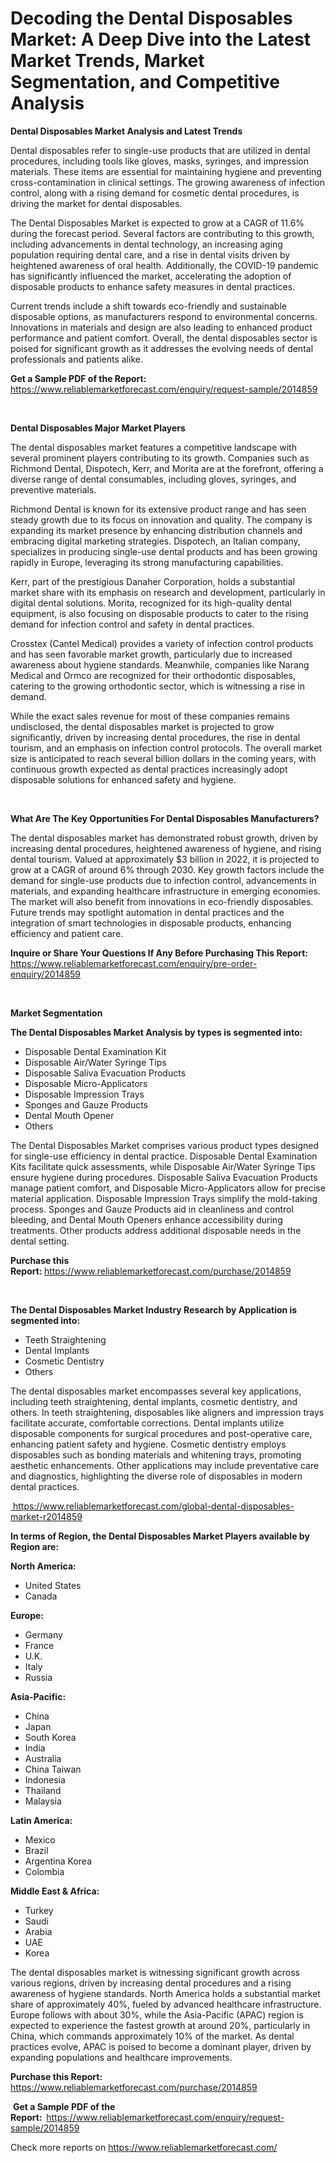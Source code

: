 <p><h1>Decoding the Dental Disposables Market: A Deep Dive into the Latest Market Trends, Market Segmentation, and Competitive Analysis</h1></p><p><strong>Dental Disposables Market Analysis and Latest Trends</strong></p>
<p><p>Dental disposables refer to single-use products that are utilized in dental procedures, including tools like gloves, masks, syringes, and impression materials. These items are essential for maintaining hygiene and preventing cross-contamination in clinical settings. The growing awareness of infection control, along with a rising demand for cosmetic dental procedures, is driving the market for dental disposables.</p><p>The Dental Disposables Market is expected to grow at a CAGR of 11.6% during the forecast period. Several factors are contributing to this growth, including advancements in dental technology, an increasing aging population requiring dental care, and a rise in dental visits driven by heightened awareness of oral health. Additionally, the COVID-19 pandemic has significantly influenced the market, accelerating the adoption of disposable products to enhance safety measures in dental practices. </p><p>Current trends include a shift towards eco-friendly and sustainable disposable options, as manufacturers respond to environmental concerns. Innovations in materials and design are also leading to enhanced product performance and patient comfort. Overall, the dental disposables sector is poised for significant growth as it addresses the evolving needs of dental professionals and patients alike.</p></p>
<p><strong>Get a Sample PDF of the Report:&nbsp;</strong> <a href="https://www.reliablemarketforecast.com/enquiry/request-sample/2014859?utm_campaign=1832&utm_medium=2&utm_source=Github&utm_content=ia&utm_term=17012025&utm_id=dental-disposables">https://www.reliablemarketforecast.com/enquiry/request-sample/2014859</a></p>
<p>&nbsp;</p>
<p><strong>Dental Disposables Major Market Players</strong></p>
<p><p>The dental disposables market features a competitive landscape with several prominent players contributing to its growth. Companies such as Richmond Dental, Dispotech, Kerr, and Morita are at the forefront, offering a diverse range of dental consumables, including gloves, syringes, and preventive materials. </p><p>Richmond Dental is known for its extensive product range and has seen steady growth due to its focus on innovation and quality. The company is expanding its market presence by enhancing distribution channels and embracing digital marketing strategies. Dispotech, an Italian company, specializes in producing single-use dental products and has been growing rapidly in Europe, leveraging its strong manufacturing capabilities.</p><p>Kerr, part of the prestigious Danaher Corporation, holds a substantial market share with its emphasis on research and development, particularly in digital dental solutions. Morita, recognized for its high-quality dental equipment, is also focusing on disposable products to cater to the rising demand for infection control and safety in dental practices.</p><p>Crosstex (Cantel Medical) provides a variety of infection control products and has seen favorable market growth, particularly due to increased awareness about hygiene standards. Meanwhile, companies like Narang Medical and Ormco are recognized for their orthodontic disposables, catering to the growing orthodontic sector, which is witnessing a rise in demand.</p><p>While the exact sales revenue for most of these companies remains undisclosed, the dental disposables market is projected to grow significantly, driven by increasing dental procedures, the rise in dental tourism, and an emphasis on infection control protocols. The overall market size is anticipated to reach several billion dollars in the coming years, with continuous growth expected as dental practices increasingly adopt disposable solutions for enhanced safety and hygiene.</p></p>
<p>&nbsp;</p>
<p><strong>What Are The Key Opportunities For Dental Disposables Manufacturers?</strong></p>
<p><p>The dental disposables market has demonstrated robust growth, driven by increasing dental procedures, heightened awareness of hygiene, and rising dental tourism. Valued at approximately $3 billion in 2022, it is projected to grow at a CAGR of around 6% through 2030. Key growth factors include the demand for single-use products due to infection control, advancements in materials, and expanding healthcare infrastructure in emerging economies. The market will also benefit from innovations in eco-friendly disposables. Future trends may spotlight automation in dental practices and the integration of smart technologies in disposable products, enhancing efficiency and patient care.</p></p>
<p><strong>Inquire or Share Your Questions If Any Before Purchasing This Report:</strong> <a href="https://www.reliablemarketforecast.com/enquiry/pre-order-enquiry/2014859?utm_campaign=1832&utm_medium=2&utm_source=Github&utm_content=ia&utm_term=17012025&utm_id=dental-disposables">https://www.reliablemarketforecast.com/enquiry/pre-order-enquiry/2014859</a></p>
<p>&nbsp;</p>
<p><strong>Market Segmentation</strong></p>
<p><strong>The Dental Disposables Market Analysis by types is segmented into:</strong></p>
<p><ul><li>Disposable Dental Examination Kit</li><li>Disposable Air/Water Syringe Tips</li><li>Disposable Saliva Evacuation Products</li><li>Disposable Micro-Applicators</li><li>Disposable Impression Trays</li><li>Sponges and Gauze Products</li><li>Dental Mouth Opener</li><li>Others</li></ul></p>
<p><p>The Dental Disposables Market comprises various product types designed for single-use efficiency in dental practice. Disposable Dental Examination Kits facilitate quick assessments, while Disposable Air/Water Syringe Tips ensure hygiene during procedures. Disposable Saliva Evacuation Products manage patient comfort, and Disposable Micro-Applicators allow for precise material application. Disposable Impression Trays simplify the mold-taking process. Sponges and Gauze Products aid in cleanliness and control bleeding, and Dental Mouth Openers enhance accessibility during treatments. Other products address additional disposable needs in the dental setting.</p></p>
<p><strong>Purchase this Report:&nbsp;</strong><a href="https://www.reliablemarketforecast.com/purchase/2014859?utm_campaign=1832&utm_medium=2&utm_source=Github&utm_content=ia&utm_term=17012025&utm_id=dental-disposables">https://www.reliablemarketforecast.com/purchase/2014859</a></p>
<p>&nbsp;</p>
<p><strong>The Dental Disposables Market Industry Research by Application is segmented into:</strong></p>
<p><ul><li>Teeth Straightening</li><li>Dental Implants</li><li>Cosmetic Dentistry</li><li>Others</li></ul></p>
<p><p>The dental disposables market encompasses several key applications, including teeth straightening, dental implants, cosmetic dentistry, and others. In teeth straightening, disposables like aligners and impression trays facilitate accurate, comfortable corrections. Dental implants utilize disposable components for surgical procedures and post-operative care, enhancing patient safety and hygiene. Cosmetic dentistry employs disposables such as bonding materials and whitening trays, promoting aesthetic enhancements. Other applications may include preventative care and diagnostics, highlighting the diverse role of disposables in modern dental practices.</p></p>
<p><a href="https://www.reliablemarketforecast.com/global-dental-disposables-market-r2014859?utm_campaign=1832&utm_medium=2&utm_source=Github&utm_content=ia&utm_term=17012025&utm_id=dental-disposables">&nbsp;https://www.reliablemarketforecast.com/global-dental-disposables-market-r2014859</a></p>
<p><strong>In terms of Region, the Dental Disposables Market Players available by Region are:</strong></p>
<p>
    <p> <strong> North America: </strong>
        <ul>
            <li>United States</li>
            <li>Canada</li>
        </ul>
        </p> 
    <p> <strong> Europe: </strong>
        <ul>
            <li>Germany</li>
            <li>France</li>
            <li>U.K.</li>
            <li>Italy</li>
            <li>Russia</li>
        </ul>
        </p> 
    <p> <strong> Asia-Pacific: </strong>
        <ul>
            <li>China</li>
            <li>Japan</li>
            <li>South Korea</li>
            <li>India</li>
            <li>Australia</li>
            <li>China Taiwan</li>
            <li>Indonesia</li>
            <li>Thailand</li>
            <li>Malaysia</li>
        </ul>
        </p> 
    <p> <strong> Latin America: </strong>
        <ul>
            <li>Mexico</li>
            <li>Brazil</li>
            <li>Argentina Korea</li>
            <li>Colombia</li>
        </ul>
        </p> 
    <p> <strong> Middle East & Africa: </strong>
        <ul>
            <li>Turkey</li>
            <li>Saudi</li>
            <li>Arabia</li>
            <li>UAE</li>
            <li>Korea</li>
        </ul>
    </p>
    </p>
<p><p>The dental disposables market is witnessing significant growth across various regions, driven by increasing dental procedures and a rising awareness of hygiene standards. North America holds a substantial market share of approximately 40%, fueled by advanced healthcare infrastructure. Europe follows with about 30%, while the Asia-Pacific (APAC) region is expected to experience the fastest growth at around 20%, particularly in China, which commands approximately 10% of the market. As dental practices evolve, APAC is poised to become a dominant player, driven by expanding populations and healthcare improvements.</p></p>
<p><strong>Purchase this Report: </strong><a href="https://www.reliablemarketforecast.com/purchase/2014859?utm_campaign=1832&utm_medium=2&utm_source=Github&utm_content=ia&utm_term=17012025&utm_id=dental-disposables">https://www.reliablemarketforecast.com/purchase/2014859</a></p>
<p>&nbsp;<strong>Get a Sample PDF of the Report:&nbsp;&nbsp;</strong><a href="https://www.reliablemarketforecast.com/enquiry/request-sample/2014859?utm_campaign=1832&utm_medium=2&utm_source=Github&utm_content=ia&utm_term=17012025&utm_id=dental-disposables">https://www.reliablemarketforecast.com/enquiry/request-sample/2014859</a></p>
<p><strong></strong></p>
<p>Check more reports on <a href="https://www.reliablemarketforecast.com/?utm_campaign=1832&utm_medium=2&utm_source=Github&utm_content=ia&utm_term=17012025&utm_id=dental-disposables">https://www.reliablemarketforecast.com/</a></p>